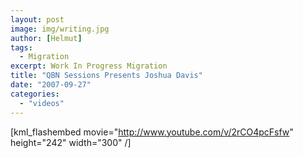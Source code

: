 ```yaml
---
layout: post
image: img/writing.jpg
author: [Helmut]
tags:
  - Migration
excerpt: Work In Progress Migration
title: "QBN Sessions Presents Joshua Davis"
date: "2007-09-27"
categories: 
  - "videos"
---
```


\[kml\_flashembed movie="http://www.youtube.com/v/2rCO4pcFsfw" height="242" width="300" /\]
